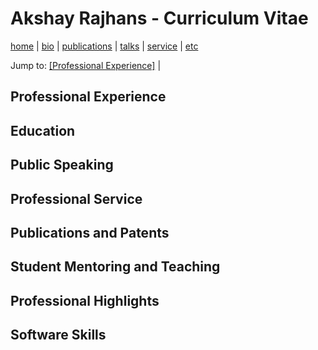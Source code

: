 
# Akshay Rajhans - Curriculum Vitae
[home](index.html) \| [bio](bio.html) \| [publications](publications.html) \| [talks](talks.html) \| [service](service.html) \| [etc](etc.html)

Jump to: [[Professional Experience]](#professional-experience) \|

## Professional Experience

## Education

## Public Speaking

## Professional Service

## Publications and Patents

## Student Mentoring and Teaching

## Professional Highlights

## Software Skills
